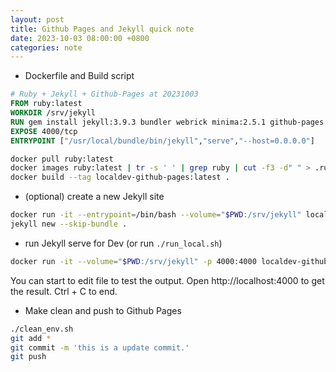 ```yaml
---
layout: post
title: Github Pages and Jekyll quick note
date: 2023-10-03 08:00:00 +0800
categories: note
---
```

-  Dockerfile and Build script

```dockerfile
# Ruby + Jekyll + Github-Pages at 20231003
FROM ruby:latest
WORKDIR /srv/jekyll
RUN gem install jekyll:3.9.3 bundler webrick minima:2.5.1 github-pages
EXPOSE 4000/tcp
ENTRYPOINT ["/usr/local/bundle/bin/jekyll","serve","--host=0.0.0.0"]
```

```bash
docker pull ruby:latest
docker images ruby:latest | tr -s ' ' | grep ruby | cut -f3 -d" " > .ruby-docker-id
docker build --tag localdev-github-pages:latest .
```

- (optional) create a new Jekyll site

```bash
docker run -it --entrypoint=/bin/bash --volume="$PWD:/srv/jekyll" localdev-github-pages -i
jekyll new --skip-bundle .
```

- run Jekyll serve for Dev (or run `./run_local.sh`)

```bash
docker run -it --volume="$PWD:/srv/jekyll" -p 4000:4000 localdev-github-pages
```

You can start to edit file to test the output.
Open http://localhost:4000 to get the result.
Ctrl + C to end.

- Make clean and push to Github Pages

```bash
./clean_env.sh
git add *
git commit -m 'this is a update commit.'
git push
```